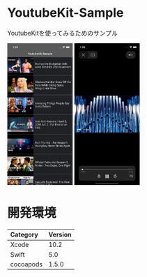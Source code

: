 # YoutubeKit-Sample
YoutubeKitを使ってみるためのサンプル

<img src="https://raw.githubusercontent.com/ddd503/Image-Resource/master/youtubeKit_1.png" width="150">  <img src="https://raw.githubusercontent.com/ddd503/Image-Resource/master/youtubeKit_2.png" width="150">

# 開発環境

|Category | Version |
|:-----------|:------------|
| Xcode | 10.2 |
| Swift | 5.0 |
| cocoapods | 1.5.0 |
